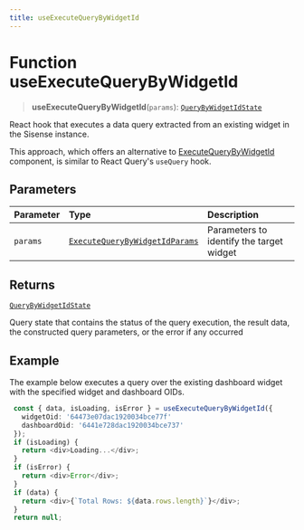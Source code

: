```yaml
---
title: useExecuteQueryByWidgetId
---
```


# Function useExecuteQueryByWidgetId

> **useExecuteQueryByWidgetId**(`params`): [`QueryByWidgetIdState`](../type-aliases/type-alias.QueryByWidgetIdState.md)

React hook that executes a data query extracted from an existing widget in the Sisense instance.

This approach, which offers an alternative to [ExecuteQueryByWidgetId](function.ExecuteQueryByWidgetId.md) component, is similar to React Query's `useQuery` hook.

## Parameters

| Parameter | Type | Description |
| :------ | :------ | :------ |
| `params` | [`ExecuteQueryByWidgetIdParams`](../type-aliases/type-alias.ExecuteQueryByWidgetIdParams.md) | Parameters to identify the target widget |

## Returns

[`QueryByWidgetIdState`](../type-aliases/type-alias.QueryByWidgetIdState.md)

Query state that contains the status of the query execution, the result data, the constructed query parameters, or the error if any occurred

## Example

The example below executes a query over the existing dashboard widget with the specified widget and dashboard OIDs.
```ts
 const { data, isLoading, isError } = useExecuteQueryByWidgetId({
   widgetOid: '64473e07dac1920034bce77f'
   dashboardOid: '6441e728dac1920034bce737'
 });
 if (isLoading) {
   return <div>Loading...</div>;
 }
 if (isError) {
   return <div>Error</div>;
 }
 if (data) {
   return <div>{`Total Rows: ${data.rows.length}`}</div>;
 }
 return null;
```
